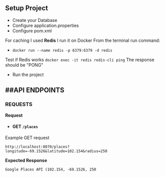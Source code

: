 ## Setup Project

* Create your Database
* Configure application.properties
* Configure pom.xml

For caching I used **Redis** I run it on Docker
From the terminal run command:
* `docker run --name redis -p 6379:6379 -d redis`

Test if Redis works
`docker exec -it redis redis-cli ping`
The response should be "PONG"

* Run the project

##API ENDPOINTS
---
### REQUESTS
**Request**

* #### GET   `/places`

Example GET request

`http://localhost:8070/places?longitude=-69.1526&latitude=102.154&radius=250`

**Expected Response**

`Google Places API (102.154, -69.1526, 250`
